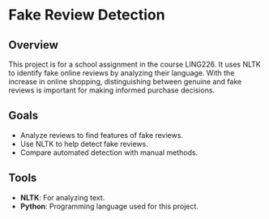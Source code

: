 # Fake Review Detection

## Overview

This project is for a school assignment in the course LING226. It uses NLTK to identify fake online reviews by analyzing their language. With the increase in online shopping, distinguishing between genuine and fake reviews is important for making informed purchase decisions.

## Goals

- Analyze reviews to find features of fake reviews.
- Use NLTK to help detect fake reviews.
- Compare automated detection with manual methods.

## Tools

- **NLTK**: For analyzing text.
- **Python**: Programming language used for this project.
